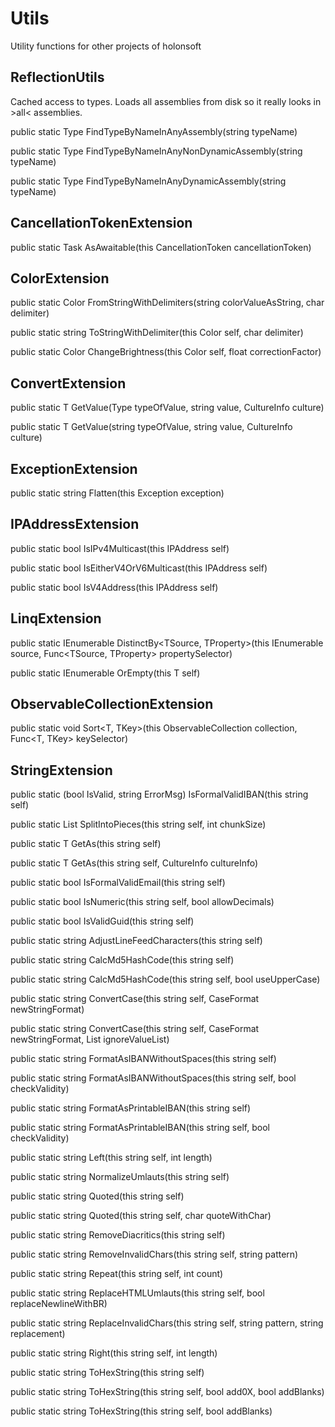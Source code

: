 # Utils
Utility functions for other projects of holonsoft

## ReflectionUtils
Cached access to types. Loads all assemblies from disk so it really looks in >all< assemblies.

  public static Type FindTypeByNameInAnyAssembly(string typeName)
  
  public static Type FindTypeByNameInAnyNonDynamicAssembly(string typeName)
  
  public static Type FindTypeByNameInAnyDynamicAssembly(string typeName)


## CancellationTokenExtension

  public static Task AsAwaitable(this CancellationToken cancellationToken)

## ColorExtension

  public static Color FromStringWithDelimiters(string colorValueAsString, char delimiter)
  
  public static string ToStringWithDelimiter(this Color self, char delimiter)
  
  public static Color ChangeBrightness(this Color self, float correctionFactor)

## ConvertExtension

  public static T GetValue<T>(Type typeOfValue, string value, CultureInfo culture)
  
  public static T GetValue<T>(string typeOfValue, string value, CultureInfo culture)
  
## ExceptionExtension

  public static string Flatten(this Exception exception)
  
## IPAddressExtension

  public static bool IsIPv4Multicast(this IPAddress self)
  
  public static bool IsEitherV4OrV6Multicast(this IPAddress self)
  
  public static bool IsV4Address(this IPAddress self)

## LinqExtension
  
  public static IEnumerable<TSource> DistinctBy<TSource, TProperty>(this IEnumerable<TSource> source, Func<TSource, TProperty> propertySelector)
  
  public static IEnumerable<T> OrEmpty<T>(this T self)
  
## ObservableCollectionExtension
  
  public static void Sort<T, TKey>(this ObservableCollection<T> collection, Func<T, TKey> keySelector)
  
## StringExtension
  
  public static (bool IsValid, string ErrorMsg) IsFormalValidIBAN(this string self)
  
  public static List<string> SplitIntoPieces(this string self, int chunkSize)
  
  public static T GetAs<T>(this string self)
  
  public static T GetAs<T>(this string self, CultureInfo cultureInfo)
  
  public static bool IsFormalValidEmail(this string self)
  
  public static bool IsNumeric(this string self, bool allowDecimals)
  
  public static bool IsValidGuid(this string self)
  
  public static string AdjustLineFeedCharacters(this string self)
  
  public static string CalcMd5HashCode(this string self)
  
  public static string CalcMd5HashCode(this string self, bool useUpperCase)
  
  public static string ConvertCase(this string self, CaseFormat newStringFormat)
  
  public static string ConvertCase(this string self, CaseFormat newStringFormat, List<string> ignoreValueList)
  
  public static string FormatAsIBANWithoutSpaces(this string self)
  
  public static string FormatAsIBANWithoutSpaces(this string self, bool checkValidity)
  
  public static string FormatAsPrintableIBAN(this string self)
  
  public static string FormatAsPrintableIBAN(this string self, bool checkValidity)
  
  public static string Left(this string self, int length)
  
  public static string NormalizeUmlauts(this string self)
  
  public static string Quoted(this string self)
  
  public static string Quoted(this string self, char quoteWithChar)
  
  public static string RemoveDiacritics(this string self)
  
  public static string RemoveInvalidChars(this string self, string pattern)
  
  public static string Repeat(this string self, int count)
  
  public static string ReplaceHTMLUmlauts(this string self, bool replaceNewlineWithBR)
  
  public static string ReplaceInvalidChars(this string self, string pattern, string replacement)
  
  public static string Right(this string self, int length)
  
  public static string ToHexString(this string self)
  
  public static string ToHexString(this string self, bool add0X, bool addBlanks)
  
  public static string ToHexString(this string self, bool addBlanks)
  
  
